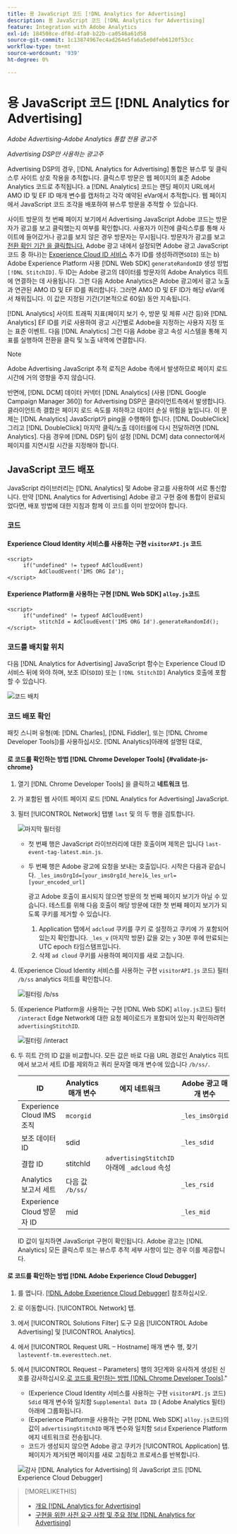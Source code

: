 ```yaml
---
title: 용 JavaScript 코드 [!DNL Analytics for Advertising]
description: 용 JavaScript 코드 [!DNL Analytics for Advertising]
feature: Integration with Adobe Analytics
exl-id: 184508ce-df8d-4fa0-b22b-ca0546a61d58
source-git-commit: 1c13874967ec4ad264e5fa6a5e0dfeb6120f53cc
workflow-type: tm+mt
source-wordcount: '939'
ht-degree: 0%

---
```


# 용 JavaScript 코드 [!DNL Analytics for Advertising]

*Adobe Advertising-Adobe Analytics 통합 전용 광고주*

*Advertising DSP만 사용하는 광고주*

Advertising DSP의 경우, [!DNL Analytics for Advertising] 통합은 뷰스루 및 클릭스루 사이트 상호 작용을 추적합니다. 클릭스루 방문은 웹 페이지의 표준 Adobe Analytics 코드로 추적됩니다. a [!DNL Analytics] 코드는 랜딩 페이지 URL에서 AMO ID 및 EF ID 매개 변수를 캡처하고 각각 예약된 eVar에서 추적합니다. 웹 페이지에서 JavaScript 코드 조각을 배포하여 뷰스루 방문을 추적할 수 있습니다.

사이트 방문의 첫 번째 페이지 보기에서 Advertising JavaScript Adobe 코드는 방문자가 광고를 보고 클릭했는지 여부를 확인합니다. 사용자가 이전에 클릭스루를 통해 사이트에 들어갔거나 광고를 보지 않은 경우 방문자는 무시됩니다. 방문자가 광고를 보고 [전환 확인 기간 을 클릭합니다.](/help/integrations/analytics/prerequisites.md#lookback-a4adc) Adobe 광고 내에서 설정되면 Adobe 광고 JavaScript 코드 중 하나)는 [Experience Cloud ID 서비스](https://experienceleague.adobe.com/docs/id-service/using/home.html) 추가 ID를 생성하려면`SDID`) 또는 b) Adobe Experience Platform 사용 [!DNL Web SDK] `generateRandomID` 생성 방법 `[!DNL StitchID]`. 두 ID는 Adobe 광고의 데이터를 방문자의 Adobe Analytics 히트에 연결하는 데 사용됩니다. 그런 다음 Adobe Analytics은 Adobe 광고에서 광고 노출과 연관된 AMO ID 및 EF ID를 쿼리합니다. 그러면 AMO ID 및 EF ID가 해당 eVar에서 채워집니다. 이 값은 지정된 기간(기본적으로 60일) 동안 지속됩니다.

[!DNL Analytics] 사이트 트래픽 지표(페이지 보기 수, 방문 및 체류 시간 등)와 [!DNL Analytics] EF ID를 키로 사용하여 광고 시간별로 Adobe을 지정하는 사용자 지정 또는 표준 이벤트. 다음 [!DNL Analytics] 그런 다음 Adobe 광고 속성 시스템을 통해 지표를 실행하여 전환을 클릭 및 노출 내역에 연결합니다.

>[!NOTE]
>
>Adobe Advertising JavaScript 추적 로직은 Adobe 측에서 발생하므로 페이지 로드 시간에 거의 영향을 주지 않습니다.
>
>반면에, [!DNL DCM] 데이터 커넥터 [!DNL Analytics] (사용 [!DNL Google Campaign Manager 360]) for Advertising DSP은 클라이언트측에서 발생합니다. 클라이언트측 결합은 페이지 로드 속도를 저하하고 데이터 손실 위험을 높입니다. 이 문제는 [!DNL Analytics] JavaScript가 ping을 수행해야 합니다. [!DNL DoubleClick] 그리고 [!DNL DoubleClick] 마지막 클릭/노출 데이터를에 다시 전달하려면 [!DNL Analytics]. 다음 경우에 [!DNL DSP] 팀이 설정 [!DNL DCM] data connector에서 페이지를 지연시킬 시간을 지정해야 합니다.

## JavaScript 코드 배포

JavaScript 라이브러리는 [!DNL Analytics] 및 Adobe 광고를 사용하여 서로 통신합니다. 만약 [!DNL Analytics for Advertising] Adobe 광고 구현 중에 통합이 완료되었다면, 배포 방법에 대한 지침과 함께 이 코드를 이미 받았어야 합니다.

### 코드

#### Experience Cloud Identity 서비스를 사용하는 구현 `visitorAPI.js` 코드

```
<script>
     if("undefined" != typeof AdCloudEvent) 
          AdCloudEvent('IMS ORG Id');
</script>
```

#### Experience Platform을 사용하는 구현 [!DNL Web SDK] `alloy.js`코드

```
<script>
     if("undefined" != typeof AdCloudEvent) 
          stitchId = AdCloudEvent('IMS ORG Id').generateRandomId();
</script>
```

### 코드를 배치할 위치

다음 [!DNL Analytics for Advertising] JavaScript 함수는 Experience Cloud ID 서비스 뒤에 와야 하며, 보조 ID(`SDID`) 또는 `[!DNL StitchID]` Analytics 호출에 포함할 수 있습니다.

![코드 배치](/help/integrations/assets/a4adc-code-placement.png)

### 코드 배포 확인

패킷 스니퍼 유형(예: [!DNL Charles], [!DNL Fiddler], 또는 [!DNL Chrome Developer Tools])를 사용하십시오. [!DNL Analytics]아래에 설명된 대로,

#### 로 코드를 확인하는 방법 [!DNL Chrome Developer Tools] {#validate-js-chrome}

1. 열기 [!DNL Chrome Developer Tools] 을 클릭하고 **네트워크** 탭.

1. 가 포함된 웹 사이트 페이지 로드 [!DNL Analytics for Advertising] JavaScript.

1. 필터 [!UICONTROL Network] 탭별 `last` 및 의 두 행을 검토합니다.

   ![마지막 필터링](/help/integrations/assets/a4adc-code-validation-filter-last.png)

   * 첫 번째 행은 JavaScript 라이브러리에 대한 호출이며 제목은 입니다 `last-event-tag-latest.min.js`.
   * 두 번째 행은 Adobe 광고에 요청을 보내는 호출입니다. 시작은 다음과 같습니다. `_les_imsOrgId=[your_imsOrgId_here]&_les_url=[your_encoded_url]`

      광고 Adobe 호출이 표시되지 않으면 방문의 첫 번째 페이지 보기가 아닐 수 있습니다. 테스트를 위해 다음 호출이 해당 방문에 대한 첫 번째 페이지 보기가 되도록 쿠키를 제거할 수 있습니다.

      1. Application 탭에서 `adcloud` 쿠키를 쿠키 로 설정하고 쿠키에 가 포함되어 있는지 확인합니다. `_les_v` (마지막 방문) 값을 갖는 `y` 30분 후에 만료되는 UTC epoch 타임스탬프입니다.
      1. 삭제 `ad cloud` 쿠키를 사용하여 페이지를 새로 고칩니다.

1. (Experience Cloud Identity 서비스를 사용하는 구현 `visitorAPI.js` 코드) 필터 `/b/ss` analytics 히트를 확인합니다.

   ![필터링 `/b/ss`](/help/integrations/assets/a4adc-code-validation-filter-bss.png)

1. (Experience Platform을 사용하는 구현 [!DNL Web SDK] `alloy.js`코드) 필터 `/interact` Edge Network에 대한 요청 페이로드가 포함되어 있는지 확인하려면 `advertisingStitchID`.

   ![필터링 `/interact`](/help/integrations/assets/a4adc-code-validation-filter-interact.png)

1. 두 히트 간의 ID 값을 비교합니다. 모든 값은 바로 다음 URL 경로인 Analytics 히트에서 보고서 세트 ID를 제외하고 쿼리 문자열 매개 변수에 있습니다 `/b/ss/`.

   | ID | Analytics 매개 변수 | 에지 네트워크 | Adobe 광고 매개 변수 |
   | --- | --- | --- | --- |
   | Experience Cloud IMS 조직 | `mcorgid` |  | `_les_imsOrgid` |
   | 보조 데이터 ID | sdid |  | `_les_sdid` |
   | 결합 ID | stitchId | `advertisingStitchID` 아래에 `_adcloud` 속성 |  |
   | Analytics 보고서 세트 | 다음 값 `/b/ss/` |  | `_les_rsid` |
   | Experience Cloud 방문자 ID | mid |  | `_les_mid` |

   ID 값이 일치하면 JavaScript 구현이 확인됩니다. Adobe 광고는 [!DNL Analytics] 모든 클릭스루 또는 뷰스루 추적 세부 사항이 있는 경우 이를 제공합니다.

#### 로 코드를 확인하는 방법 [!DNL Adobe Experience Cloud Debugger]

1. 를 엽니다. [[!DNL Adobe Experience Cloud Debugger]](https://experienceleague.adobe.com/docs/debugger/using-v2/summary.html) 참조하십시오.
1. 로 이동합니다. [!UICONTROL Network] 탭.
1. 에서 [!UICONTROL Solutions Filter] 도구 모음 [!UICONTROL Adobe Advertising] 및 [!UICONTROL Analytics].
1. 에서 [!UICONTROL Request URL – Hostname] 매개 변수 행, 찾기 `lasteventf-tm.everesttech.net`.
1. 에서 [!UICONTROL Request – Parameters] 행의 3단계와 유사하게 생성된 신호를 감사하십시오.[로 코드를 확인하는 방법 [!DNL Chrome Developer Tools]](#validate-js-chrome).&quot;
   * (Experience Cloud Identity 서비스를 사용하는 구현 `visitorAPI.js` 코드) `Sdid` 매개 변수와 일치함 `Supplemental Data ID` ( Adobe Analytics 필터) 아래에 그룹화됩니다.
   * (Experience Platform을 사용하는 구현 [!DNL Web SDK] `alloy.js`코드)의 값이 `advertisingStitchID` 매개 변수와 일치함 `Sdid` Experience Platform 에지 네트워크로 전송됩니다.
   * 코드가 생성되지 않으면 Adobe 광고 쿠키가 [!UICONTROL Application] 탭. 페이지가 제거되면 페이지를 새로 고침하고 프로세스를 반복합니다.

   ![감사 [!DNL Analytics for Advertising] 의 JavaScript 코드 [!DNL Experience Cloud Debugger]](/help/integrations/assets/a4adc-js-audit-debugger.png)

>[!MORELIKETHIS]
>
>* [개요 [!DNL Analytics for Advertising]](overview.md)
>* [구현을 위한 사전 요구 사항 및 주요 정보 [!DNL Analytics for Advertising]](prerequisites.md)

